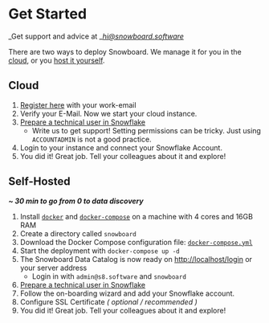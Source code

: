 # Get Started

_Get support and advice at _[_hi@snowboard.software_](mailto:hi@snowboard.software)

There are two ways to deploy Snowboard. We manage it for you in the [cloud](./#cloud), or you [host it yourself](./#self-hosted).

## Cloud

1. [Register here](https://register.s8.software) with your work-email
2. Verify your E-Mail. Now we start your cloud instance.
3. [Prepare a technical user in Snowflake](snowflake\_connection.md)
   * Write us to get support! Setting permissions can be tricky. Just using `ACCOUNTADMIN` is not a good practice.
4. Login to your instance and connect your Snowflake Account.
5. You did it! Great job. Tell your colleagues about it and explore!

## Self-Hosted

_**\~ 30 min to go from 0 to data discovery**_

1. Install [`docker`](https://docs.docker.com/engine/install/) and [`docker-compose`](https://docs.docker.com/compose/install/) on a machine with 4 cores and 16GB RAM
2. Create a directory called `snowboard`
3. Download the Docker Compose configuration file: [`docker-compose.yml`](https://raw.githubusercontent.com/zurferr/snowboard\_software/main/docs/docker-compose.yml)
4. Start the deployment with `docker-compose up -d`
5. The Snowboard Data Catalog is now ready on [http://localhost/login](http://localhost/login) or your server address
   * Login in with `admin@s8.software` and `snowboard`
6. [Prepare a technical user in Snowflake](snowflake\_connection.md)
7. Follow the on-boarding wizard and add your Snowflake account.
8. Configure SSL Certificate _( optional / recommended )_
9. You did it! Great job. Tell your colleagues about it and explore!
